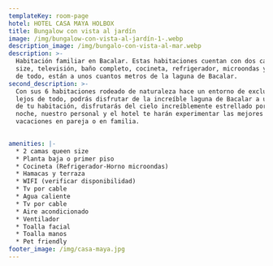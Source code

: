 ```yaml
---
templateKey: room-page
hotel: HOTEL CASA MAYA HOLBOX
title: Bungalow con vista al jardín
image: /img/bungalow-con-vista-al-jardín-1-.webp
description_image: /img/bungalo-con-vista-al-mar.webp
description: >-
  Habitación familiar en Bacalar. Estas habitaciones cuentan con dos camas queen
  size, televisión, baño completo, cocineta, refrigerador, microondas y lo mejor
  de todo, están a unos cuantos metros de la laguna de Bacalar.
second_description: >-
  Con sus 6 habitaciones rodeado de naturaleza hace un entorno de exclusividad
  lejos de todo, podrás disfrutar de la increíble laguna de Bacalar a unos pasos
  de tu habitación, disfrutarás del cielo increíblemente estrellado por la
  noche, nuestro personal y el hotel te harán experimentar las mejores
  vacaciones en pareja o en familia.

   
amenities: |-
  * 2 camas queen size
  * Planta baja o primer piso
  * Cocineta (Refrigerador-Horno microondas)
  * Hamacas y terraza
  * WIFI (verificar disponibilidad)
  * Tv por cable
  * Agua caliente
  * Tv por cable
  * Aire acondicionado
  * Ventilador
  * Toalla facial
  * Toalla manos
  * Pet friendly
footer_image: /img/casa-maya.jpg
---
```


